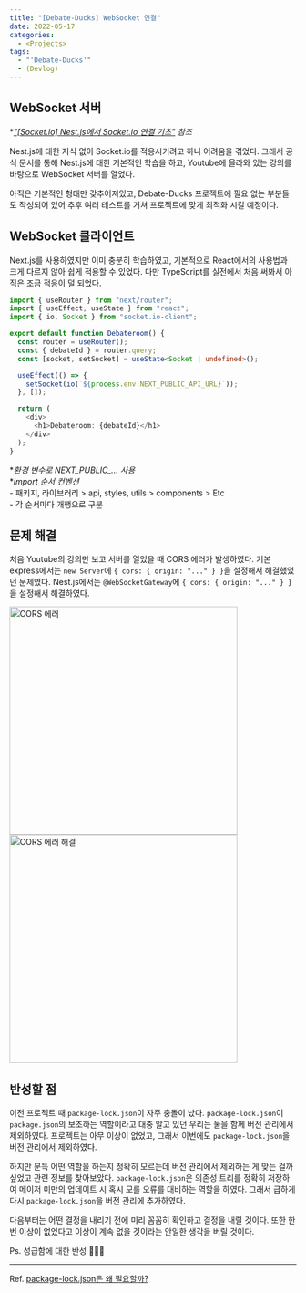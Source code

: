 ```yaml
---
title: "[Debate-Ducks] WebSocket 연결"
date: 2022-05-17
categories:
  - <Projects>
tags:
  - "'Debate-Ducks'"
  - (Devlog)
---
```


## WebSocket 서버

\*_["[Socket.io] Nest.js에서 Socket.io 연결 기초"](/posts/studies/socket.io/socket.io-nest.js) 참조_

Nest.js에 대한 지식 없이 Socket.io를 적용시키려고 하니 어려움을 겪었다. 그래서 공식 문서를 통해 Nest.js에 대한 기본적인 학습을 하고, Youtube에 올라와 있는 강의를 바탕으로 WebSocket 서버를 열었다.

아직은 기본적인 형태만 갖추어져있고, Debate-Ducks 프로젝트에 필요 없는 부분들도 작성되어 있어 추후 여러 테스트를 거쳐 프로젝트에 맞게 최적화 시킬 예정이다.

## WebSocket 클라이언트

Next.js를 사용하였지만 이미 충분히 학습하였고, 기본적으로 React에서의 사용법과 크게 다르지 않아 쉽게 적용할 수 있었다. 다만 TypeScript를 실전에서 처음 써봐서 아직은 조금 적응이 덜 되었다.

```ts
import { useRouter } from "next/router";
import { useEffect, useState } from "react";
import { io, Socket } from "socket.io-client";

export default function Debateroom() {
  const router = useRouter();
  const { debateId } = router.query;
  const [socket, setSocket] = useState<Socket | undefined>();

  useEffect(() => {
    setSocket(io(`${process.env.NEXT_PUBLIC_API_URL}`));
  }, []);

  return (
    <div>
      <h1>Debateroom: {debateId}</h1>
    </div>
  );
}
```

\*_환경 변수로 NEXT_PUBLIC\_... 사용_  
\*_import 순서 컨벤션_  
\- 패키지, 라이브러리 > api, styles, utils > components > Etc  
\- 각 순서마다 개행으로 구분

## 문제 해결

처음 Youtube의 강의만 보고 서버를 열었을 때 CORS 에러가 발생하였다. 기본 express에서는 `new Server`에 `{ cors: { origin: "..." } }`을 설정해서 해결했었던 문제였다. Nest.js에서는 `@WebSocketGateway`에 `{ cors: { origin: "..." } }`을 설정해서 해결하였다.

<img width="400" alt="CORS 에러" src="https://user-images.githubusercontent.com/84524514/168922191-7982a7bd-418e-45a3-b390-021ee9e06b91.png">

<img width="400" alt="CORS 에러 해결" src="https://user-images.githubusercontent.com/84524514/168922409-6cc999cd-3592-4402-a5d7-e99aaf5ab40d.png">

## 반성할 점

이전 프로젝트 때 `package-lock.json`이 자주 충돌이 났다. `package-lock.json`이 `package.json`의 보조하는 역할이라고 대충 알고 있던 우리는 둘을 함께 버전 관리에서 제외하였다. 프로젝트는 아무 이상이 없었고, 그래서 이번에도 `package-lock.json`을 버전 관리에서 제외하였다.

하지만 문득 어떤 역할을 하는지 정확히 모르는데 버전 관리에서 제외하는 게 맞는 걸까 싶었고 관련 정보를 찾아보았다. `package-lock.json`은 의존성 트리를 정확히 저장하여 메이저 미만의 업데이트 시 혹시 모를 오류를 대비하는 역할을 하였다. 그래서 급하게 다시 `package-lock.json`을 버전 관리에 추가하였다.

다음부터는 어떤 결정을 내리기 전에 미리 꼼꼼히 확인하고 결정을 내릴 것이다. 또한 한 번 이상이 없었다고 이상이 계속 없을 것이라는 안일한 생각을 버릴 것이다.

Ps. 성급함에 대한 반성 🙏🙏🙏

---

Ref. [package-lock.json은 왜 필요할까?](https://hyunjun19.github.io/2018/03/23/package-lock-why-need/)
